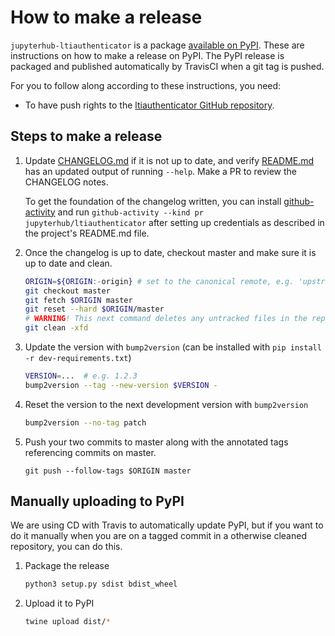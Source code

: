 # How to make a release

`jupyterhub-ltiauthenticator` is a package [available on
PyPI](https://pypi.org/project/jupyterhub-ltiauthenticator/). These are
instructions on how to make a release on PyPI. The PyPI release is packaged and
published automatically by TravisCI when a git tag is pushed.

For you to follow along according to these instructions, you need:
- To have push rights to the [ltiauthenticator GitHub
  repository](https://github.com/jupyterhub/ltiauthenticator).

## Steps to make a release

1. Update [CHANGELOG.md](CHANGELOG.md) if it is not up to date, and verify
   [README.md](README.md) has an updated output of running `--help`. Make a PR
   to review the CHANGELOG notes.

   To get the foundation of the changelog written, you can install
   [github-activity](https://github.com/choldgraf/github-activity) and run
   `github-activity --kind pr jupyterhub/ltiauthenticator` after setting up
   credentials as described in the project's README.md file.

1. Once the changelog is up to date, checkout master and make sure it is up to date and clean.

   ```bash
   ORIGIN=${ORIGIN:-origin} # set to the canonical remote, e.g. 'upstream' if 'origin' is not the official repo
   git checkout master
   git fetch $ORIGIN master
   git reset --hard $ORIGIN/master
   # WARNING! This next command deletes any untracked files in the repo
   git clean -xfd
   ```

1. Update the version with `bump2version` (can be installed with `pip install -r
   dev-requirements.txt`)

   ```bash
   VERSION=...  # e.g. 1.2.3
   bump2version --tag --new-version $VERSION -
   ```

1. Reset the version to the next development version with `bump2version`

   ```bash
   bump2version --no-tag patch
   ```

1. Push your two commits to master along with the annotated tags referencing
   commits on master.

   ```
   git push --follow-tags $ORIGIN master
   ```

## Manually uploading to PyPI

We are using CD with Travis to automatically update PyPI, but if you want to do
it manually when you are on a tagged commit in a otherwise cleaned repository,
you can do this.

1. Package the release

   ```bash
   python3 setup.py sdist bdist_wheel
   ```

1. Upload it to PyPI

   ```bash
   twine upload dist/*
   ```
